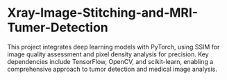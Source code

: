 # Xray-Image-Stitching-and-MRI-Tumer-Detection
This project integrates deep learning models with PyTorch, using SSIM for image quality assessment and pixel density analysis for precision. Key dependencies include TensorFlow, OpenCV, and scikit-learn, enabling a comprehensive approach to tumor detection and medical image analysis.
